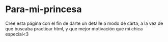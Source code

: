 # Para-mi-princesa
Cree esta página con el fin de darte un detalle a modo de carta, a la vez de que buscaba practicar html, y que mejor motivación que mi chica especial&lt;3
